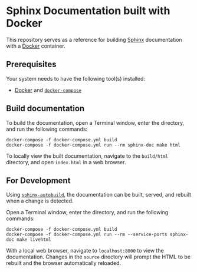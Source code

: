 # Sphinx Documentation built with Docker

This repository serves as a reference for building [Sphinx](http://www.sphinx-doc.org/en/stable/)
documentation with a [Docker](https://www.docker.com/) container.

## Prerequisites
Your system needs to have the following tool(s) installed:
* [Docker](https://www.docker.com/) and [`docker-compose`](https://docs.docker.com/compose/)

## Build documentation
To build the documentation, open a Terminal window, enter the directory, and
run the following commands:

```
docker-compose -f docker-compose.yml build
docker-compose -f docker-compose.yml run --rm sphinx-doc make html
```

To locally view the built documentation, navigate to the `build/html` directory,
and open `index.html` in a web browser.

## For Development
Using [`sphinx-autobuild`](https://github.com/GaretJax/sphinx-autobuild), the
documentation can be built, served, and rebuilt when a change is detected.

Open a Terminal window, enter the directory, and run the following commands:

```
docker-compose -f docker-compose.yml build
docker-compose -f docker-compose.yml run --rm --service-ports sphinx-doc make livehtml
```

With a local web browser, navigate to `localhost:8000` to view the documentation. Changes
in the `source` directory will prompt the HTML to be rebuilt and the browser automatically
reloaded.
